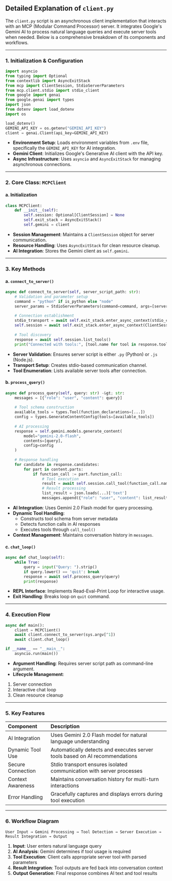 ## Detailed Explanation of `client.py`

The `client.py` script is an asynchronous client implementation that interacts with an MCP (Modular Command Processor) server. It integrates Google's Gemini AI to process natural language queries and execute server tools when needed. Below is a comprehensive breakdown of its components and workflows.

---

### **1. Initialization \& Configuration**

```python
import asyncio
from typing import Optional
from contextlib import AsyncExitStack
from mcp import ClientSession, StdioServerParameters
from mcp.client.stdio import stdio_client
from google import genai
from google.genai import types
import json
from dotenv import load_dotenv
import os 

load_dotenv()  
GEMINI_API_KEY = os.getenv("GEMINI_API_KEY") 
client = genai.Client(api_key=GEMINI_API_KEY)
```

- **Environment Setup**: Loads environment variables from `.env` file, specifically the `GEMINI_API_KEY` for AI integration.
- **Gemini Client**: Initializes Google's Generative AI client with the API key.
- **Async Infrastructure**: Uses `asyncio` and `AsyncExitStack` for managing asynchronous connections.

---

### **2. Core Class: `MCPClient`**

#### **a. Initialization**

```python
class MCPClient:
    def __init__(self):
        self.session: Optional[ClientSession] = None
        self.exit_stack = AsyncExitStack()
        self.gemini = client
```

- **Session Management**: Maintains a `ClientSession` object for server communication.
- **Resource Handling**: Uses `AsyncExitStack` for clean resource cleanup.
- **AI Integration**: Stores the Gemini client as `self.gemini`.

---

### **3. Key Methods**

#### **a. `connect_to_server()`**

```python
async def connect_to_server(self, server_script_path: str):
    # Validation and parameter setup
    command = "python" if is_python else "node"
    server_params = StdioServerParameters(command=command, args=[server_script_path])
    
    # Connection establishment
    stdio_transport = await self.exit_stack.enter_async_context(stdio_client(server_params))
    self.session = await self.exit_stack.enter_async_context(ClientSession(...))
    
    # Tool discovery
    response = await self.session.list_tools()
    print("Connected with tools:", [tool.name for tool in response.tools])
```

- **Server Validation**: Ensures server script is either `.py` (Python) or `.js` (Node.js).
- **Transport Setup**: Creates stdio-based communication channel.
- **Tool Enumeration**: Lists available server tools after connection.


#### **b. `process_query()`**

```python
async def process_query(self, query: str) -&gt; str:
    messages = [{"role": "user", "content": query}]
    
    # Tool schema construction
    available_tools = types.Tool(function_declarations=[...])
    config = types.GenerateContentConfig(tools=[available_tools])
    
    # AI processing
    response = self.gemini.models.generate_content(
        model="gemini-2.0-flash", 
        contents=[query],
        config=config
    )
    
    # Response handling
    for candidate in response.candidates:
        for part in content.parts:
            if function_call := part.function_call:
                # Tool execution
                result = await self.session.call_tool(function_call.name, function_call.args)
                # Result processing
                list_result = json.loads(...)['text']
                messages.append({"role": "user", "content": list_result})
```

- **AI Integration**: Uses Gemini 2.0 Flash model for query processing.
- **Dynamic Tool Handling**:
    - Constructs tool schema from server metadata
    - Detects function calls in AI responses
    - Executes tools through `call_tool()`
- **Context Management**: Maintains conversation history in `messages`.


#### **c. `chat_loop()`**

```python
async def chat_loop(self):
    while True:
        query = input("Query: ").strip()
        if query.lower() == 'quit': break
        response = await self.process_query(query)
        print(response)
```

- **REPL Interface**: Implements Read-Eval-Print Loop for interactive usage.
- **Exit Handling**: Breaks loop on `quit` command.

---

### **4. Execution Flow**

```python
async def main():
    client = MCPClient()
    await client.connect_to_server(sys.argv[^1])
    await client.chat_loop()

if __name__ == "__main__":
    asyncio.run(main())
```

- **Argument Handling**: Requires server script path as command-line argument.
- **Lifecycle Management**:

1. Server connection
2. Interactive chat loop
3. Clean resource cleanup

---

### **5. Key Features**

| Component | Description |
| :-- | :-- |
| AI Integration | Uses Gemini 2.0 Flash model for natural language understanding |
| Dynamic Tool Use | Automatically detects and executes server tools based on AI recommendations |
| Secure Connection | Stdio transport ensures isolated communication with server processes |
| Context Awareness | Maintains conversation history for multi-turn interactions |
| Error Handling | Gracefully captures and displays errors during tool execution |

---

### **6. Workflow Diagram**

```
User Input → Gemini Processing → Tool Detection → Server Execution → Result Integration → Output
```

1. **Input**: User enters natural language query
2. **AI Analysis**: Gemini determines if tool usage is required
3. **Tool Execution**: Client calls appropriate server tool with parsed parameters
4. **Result Integration**: Tool outputs are fed back into conversation context
5. **Output Generation**: Final response combines AI text and tool results
